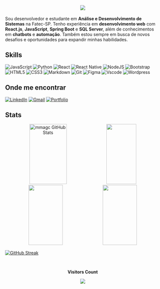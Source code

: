 <h1 align="center">
    <img src="https://readme-typing-svg.demolab.com?font=Fira+Code&size=30&duration=4000&pause=1000&color=379434&center=true&vCenter=true&width=435&lines=Ol%C3%A1+rede!;Eu+sou+Matheus+Gnann!" />
</h1>



 Sou desenvolvedor e estudante em **Análise e Desenvolvimento de Sistemas** na Fatec-SP. Tenho experiência em **desenvolvimento web** com **React.js**, **JavaScript**, **Spring Boot** e **SQL Server**, além de conhecimentos em **chatbots** e **automação**. Também estou sempre em busca de novos desafios e oportunidades para expandir minhas habilidades.

## **Skills**

![JavaScript](https://img.shields.io/badge/JavaScript-F7DF1E?style=for-the-badge&logo=javascript&logoColor=black)
![Python](https://img.shields.io/badge/python-3670A0?style=for-the-badge&logo=python&logoColor=ffdd54)
![React](https://img.shields.io/badge/React-20232A?style=for-the-badge&logo=react&logoColor=61DAFB)
![React Native](https://img.shields.io/badge/React_Native-20232A?style=for-the-badge&logo=react&logoColor=61DAFB)
![NodeJS](https://img.shields.io/badge/node.js-6DA55F?style=for-the-badge&logo=node.js&logoColor=white)
![Bootstrap](https://img.shields.io/badge/-boostrap-0D1117?style=for-the-badge&logo=bootstrap&labelColor=0D1117)
![HTML5](https://img.shields.io/badge/HTML5-E34F26?style=for-the-badge&logo=html5&logoColor=white)
![CSS3](https://img.shields.io/badge/CSS3-1572B6?style=for-the-badge&logo=css3&logoColor=white)
![Markdown](https://img.shields.io/badge/Markdown-000?style=for-the-badge&logo=markdown)
![Git](https://img.shields.io/badge/GIT-E44C30?style=for-the-badge&logo=git&logoColor=white)
![Figma](https://img.shields.io/badge/Figma-696969?style=for-the-badge&logo=figma&logoColor=figma)
![Vscode](https://img.shields.io/badge/Vscode-007ACC?style=for-the-badge&logo=visual-studio-code&logoColor=white)
![Wordpress](https://img.shields.io/badge/WordPress-006E93?style=for-the-badge&logo=wordpress&logoColor=white)

## **Onde me encontrar**
[![LinkedIn](https://img.shields.io/badge/LinkedIn-0077B5?style=for-the-badge&logo=linkedin&logoColor=white)](https://www.linkedin.com/in/matheusgnann/)
[![Gmail](https://img.shields.io/badge/Gmail-333333?style=for-the-badge&logo=gmail&logoColor=red)](mailto:matheusgnann@gmail.com)
[![Portfolio](https://img.shields.io/badge/Portfolio-FF5722?style=for-the-badge&logo=todoist&logoColor=white)](https://mmagc.github.io/js-developer-portfolio/)

## **Stats**

<div align="center" style="margin: 0;">  
  <img width="49%" height="195px" src="https://github-readme-stats.vercel.app/api?username=mmagc&theme=dark&hide_border=true&show_icons=true&icon_color=FF0000&title_color=FFFFFF&text_color=FFFFFF" alt="mmagc GitHub Stats" />
  <img width="44%" height="195px" src="https://github-readme-stats.vercel.app/api/top-langs/?username=mmagc&layout=compact&theme=dark&hide_border=true&title_color=FFFFFF&text_color=FFFFFF" />
</div>

<div align="center" style="margin: 0;">
  <img width="47%" height="195px" src="https://github-readme-stats.vercel.app/api/pin/?username=mmagc&repo=Pokedex&theme=dark&hide_border=true&show_icons=true&icon_color=FF0000&title_color=FFFFFF&text_color=FFFFFF)](https://github.com/mmagc/Pokedex)" /> 
  <img width="47%" height="195px" src="https://github-readme-stats.vercel.app/api/pin/?username=mmagc&repo=Portifolio-Matheus-Gnann&theme=dark&hide_border=true&show_icons=true&icon_color=FF0000&title_color=FFFFFF&text_color=FFFFFF)](https://github.com/mmagc/Portifolio-Matheus-Gnann)" /><br>
</div>

[![GitHub Streak](https://streak-stats.demolab.com?user=mmagc&theme=youtube-dark&hide_border=true&exclude_days=Sun%2CSat)](https://git.io/streak-stats)

<div align="center">
   <br><p align="centre"><b>Visitors Count</b></p>  
   <p align="center"><img align="center" src="https://profile-counter.glitch.me/{mmagc}/count.svg" /></p> 
   <br>  
</div>
